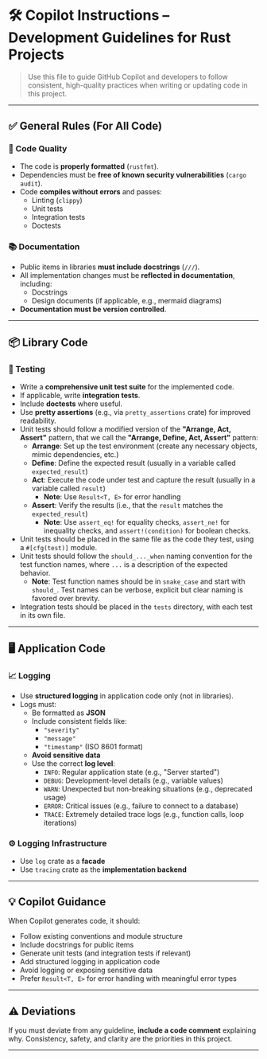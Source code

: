 # 🛠️ Copilot Instructions – Development Guidelines for Rust Projects

> Use this file to guide GitHub Copilot and developers to follow consistent, high-quality practices when writing or updating code in this project.

---

## ✅ General Rules (For All Code)

### 🧹 Code Quality
- The code is **properly formatted** (`rustfmt`).
- Dependencies must be **free of known security vulnerabilities** (`cargo audit`).
- Code **compiles without errors** and passes:
  - Linting (`clippy`)
  - Unit tests
  - Integration tests
  - Doctests

### 📚 Documentation
- Public items in libraries **must include docstrings** (`///`).
- All implementation changes must be **reflected in documentation**, including:
  - Docstrings
  - Design documents (if applicable, e.g., mermaid diagrams)
- **Documentation must be version controlled**.

---

## 📦 Library Code

### 🧪 Testing
- Write a **comprehensive unit test suite** for the implemented code.
- If applicable, write **integration tests**.
- Include **doctests** where useful.
- Use **pretty assertions** (e.g., via `pretty_assertions` crate) for improved readability.
- Unit tests should follow a modified version of the  **"Arrange, Act, Assert"** pattern, that we call the **"Arrange, Define, Act, Assert"** pattern:
  - **Arrange**: Set up the test environment (create any necessary objects, mimic dependencies, etc.)
  - **Define**: Define the expected result (usually in a variable called `expected_result`)
  - **Act**: Execute the code under test and capture the result (usually in a variable called `result`)
    - **Note**: Use `Result<T, E>` for error handling
  - **Assert**: Verify the results (i.e., that the `result` matches the `expected_result`)
    - **Note**: Use `assert_eq!` for equality checks, `assert_ne!` for inequality checks, and `assert!(condition)` for boolean checks.
- Unit tests should be placed in the same file as the code they test, using a `#[cfg(test)]` module.
- Unit tests should follow the `should_..._when` naming convention for the test function names, where `...` is a description of the expected behavior.
  - **Note**: Test function names should be in `snake_case` and start with `should_`. Test names can be verbose, explicit but clear naming is favored over brevity.
- Integration tests should be placed in the `tests` directory, with each test in its own file.
  
---

## 🖥️ Application Code

### 📈 Logging
- Use **structured logging** in application code only (not in libraries).
- Logs must:
  - Be formatted as **JSON**
  - Include consistent fields like:
    - `"severity"`
    - `"message"`
    - `"timestamp"` (ISO 8601 format)
  - **Avoid sensitive data**
  - Use the correct **log level**:
    - `INFO`: Regular application state (e.g., "Server started")
    - `DEBUG`: Development-level details (e.g., variable values)
    - `WARN`: Unexpected but non-breaking situations (e.g., deprecated usage)
    - `ERROR`: Critical issues (e.g., failure to connect to a database)
    - `TRACE`: Extremely detailed trace logs (e.g., function calls, loop iterations)

### ⚙️ Logging Infrastructure
- Use `log` crate as a **facade**
- Use `tracing` crate as the **implementation backend**

---

## 💡 Copilot Guidance

When Copilot generates code, it should:
- Follow existing conventions and module structure
- Include docstrings for public items
- Generate unit tests (and integration tests if relevant)
- Add structured logging in application code
- Avoid logging or exposing sensitive data
- Prefer `Result<T, E>` for error handling with meaningful error types

---

## ⚠️ Deviations
If you must deviate from any guideline, **include a code comment** explaining why. Consistency, safety, and clarity are the priorities in this project.

---
